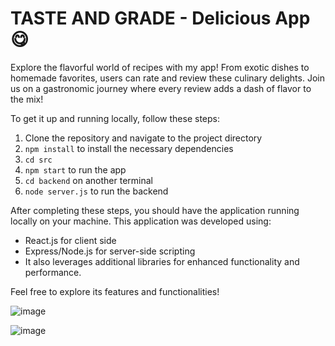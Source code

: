# TASTE AND GRADE - Delicious App 😋
Explore the flavorful world of recipes with my app! From exotic dishes to homemade favorites, users can rate and review these culinary delights. 
Join us on a gastronomic journey where every review adds a dash of flavor to the mix! 

To get it up and running locally, follow these steps:
1. Clone the repository and navigate to the project directory
2. `npm install` to install the necessary dependencies
3. `cd src`
4. `npm start` to run the app
5. `cd backend` on another terminal
6. `node server.js` to run the backend

After completing these steps, you should have the application running locally on your machine.
This application was developed using:
- React.js for client side
- Express/Node.js for server-side scripting
- It also leverages additional libraries for enhanced functionality and performance.

Feel free to explore its features and functionalities!

![image](https://github.com/Michgotj/TasteAndGrade/assets/142809781/cd722ea7-b6e5-4b5f-8ddb-76ab3ab66986)

![image](https://github.com/Michgotj/TasteAndGrade/assets/142809781/91b53258-4601-4392-969f-871c305c66f5)
